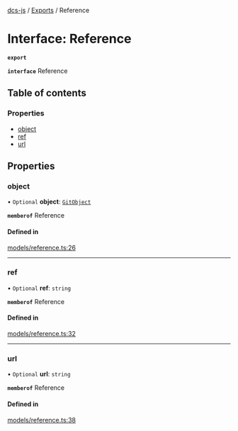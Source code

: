 [dcs-js](../README.md) / [Exports](../modules.md) / Reference

# Interface: Reference

**`export`**

**`interface`** Reference

## Table of contents

### Properties

- [object](Reference.md#object)
- [ref](Reference.md#ref)
- [url](Reference.md#url)

## Properties

### <a id="object" name="object"></a> object

• `Optional` **object**: [`GitObject`](GitObject.md)

**`memberof`** Reference

#### Defined in

[models/reference.ts:26](https://github.com/unfoldingWord/dcs-js/blob/c677a54/models/reference.ts#L26)

___

### <a id="ref" name="ref"></a> ref

• `Optional` **ref**: `string`

**`memberof`** Reference

#### Defined in

[models/reference.ts:32](https://github.com/unfoldingWord/dcs-js/blob/c677a54/models/reference.ts#L32)

___

### <a id="url" name="url"></a> url

• `Optional` **url**: `string`

**`memberof`** Reference

#### Defined in

[models/reference.ts:38](https://github.com/unfoldingWord/dcs-js/blob/c677a54/models/reference.ts#L38)
